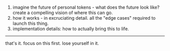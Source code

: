 1. imagine the future of personal tokens - what does the future look like? create a compelling vision of where this can go.
2. how it works - in excruciating detail. all the "edge cases" required to launch this thing.
3. implementation details: how to actually bring this to life.

---

that's it. focus on this first. lose yourself in it.
